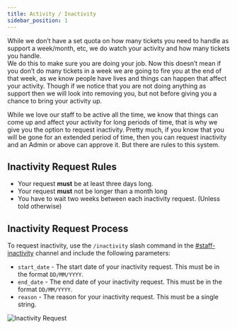 ```yaml
---
title: Activity / Inactivity
sidebar_position: 1
---
```


While we don’t have a set quota on how many tickets you need to handle as support a week/month, etc, we do watch your activity and how many tickets you handle.  
We do this to make sure you are doing your job. Now this doesn’t mean if you don’t do many tickets in a week we are going to fire you at the end of that week, as we know people have lives and things can happen that affect your activity. Though if we notice that you are not doing anything as support then we will look into removing you, but not before giving you a chance to bring your activity up.

While we love our staff to be active all the time, we know that things can come up and affect your activity for long periods of time, that is why we give you the option to request inactivity. Pretty much, if you know that you will be gone for an extended period of time, then you can request inactivity and an Admin or above can approve it. But there are rules to this system.

## Inactivity Request Rules

- Your request **must** be at least three days long.
- Your request **must** not be longer than a month long
- You have to wait two weeks between each inactivity request. (Unless told otherwise)

## Inactivity Request Process

To request inactivity, use the `/inactivity` slash command in the [#staff-inactivity](https://discord.com/channels/939553319750344744/1095221795109470288) channel and include the following parameters:

- `start_date` - The start date of your inactivity request. This must be in the format `DD/MM/YYYY`.
- `end_date` - The end date of your inactivity request. This must be in the format `DD/MM/YYYY`.
- `reason` - The reason for your inactivity request. This must be a single string.

![Inactivity Request](/img/staff/inactivity-request.gif)
